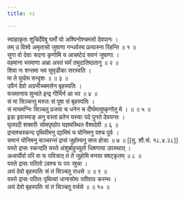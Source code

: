```yaml
---
title: १३

---
```

स्वाहाकृतः शुचिर्देवेषु घर्मो यो अश्विनोश्चमसो देवपानः ।  
तम् उ विश्वे अमृतासो जुषाणा गन्धर्वस्य प्रत्यास्ना रिहन्ति ॥ १ ॥  
सुगा वो देवाः सदना कृणोमि य आचष्टेदं सवनं जुषाणाः ।  
वहमाना भरमाणा अभ्रा अस्तं घर्मं तमुदातिष्ठतानु ॥ २ ॥  
शिवा नः शन्तमा भव सुमृडीका सरस्वति ।  
मा ते युयोम सन्दृशः ॥ ॥ ३ ॥  
उपैनं देवो अग्रभीच्चमसेन बृहस्पतिः ।  
यजमानाय सुन्वते इन्द्र गीर्भिर्न आ भर ॥ ४ ॥  
सं मा सिञ्चन्तु मरुतः सं पूषा सं बृहस्पतिः ।  
सं मायमग्निः सिञ्चतु प्रजया च धनेन च दीर्घमायुष्कृणोतु मे । ॥ ॥ ५ ॥  
इडा इवास्माङ् अनु वस्तां व्रतेन यस्याः पदे पुनते देवयन्तः ।  
घृतपदी शक्वरीः सोमपृष्ठोप यज्ञमस्थित वैश्वदेवी ॥ ६ ॥  
द्रप्सश्चस्कन्द पृथिवीमनु द्यामिमं च योनिमनु यश्च पूर्वः ।  
समानं योनिमनु सञ्चरन्तं द्रप्सं जुहोम्यनु सप्त होत्राः ॥ ७ ॥ [[तु. शौ.सं. १८.४.२८]]  
यस्ते द्रप्सः स्कन्दति यस्ते अंशुर्बाहुच्युतो धिषणाया उपस्थात् ।  
अध्वर्योर्वा परि वा यः पवित्रात् तं ते जुहोमि मनसा वषट्कृतम् ॥ ८ ॥  
यस्ते द्रप्सः पतितो ऽवश्च यः परः स्रुचा ।  
अयं देवो बृहस्पतिः सं तं सिञ्चतु राधसे ॥ ॥ ९ ॥  
यस्ते द्रप्सः पतितः पृथिव्यां धानासोमः परीवापः करम्भः ।  
अयं देवो बृहस्पतिः सं तं सिञ्चतु वर्चसे ॥ ॥ १० ॥  